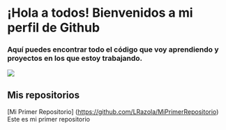 # ¡Hola a todos! Bienvenidos a mi perfil de Github

### Aquí puedes encontrar todo el código que voy aprendiendo y proyectos en los que estoy trabajando.

![](https://interactivadigital.com/uploads/2020/04/mapas-del-mundo-113857.jpg)

## Mis repositorios

[Mi Primer Repositorio] (https://github.com/LRazola/MiPrimerRepositorio) Este es mi primer repositorio
